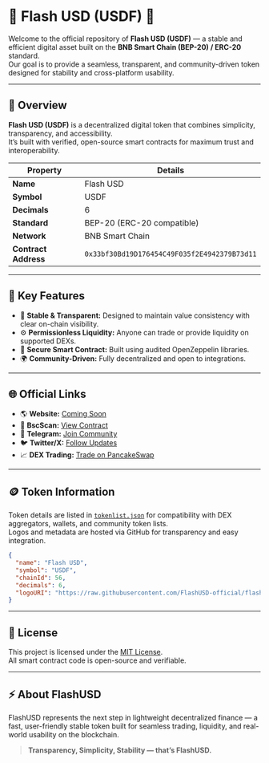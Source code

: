 # 🚀 Flash USD (USDF) 🚀

Welcome to the official repository of **Flash USD (USDF)** — a stable and efficient digital asset built on the **BNB Smart Chain (BEP-20) / ERC-20** standard.  
Our goal is to provide a seamless, transparent, and community-driven token designed for stability and cross-platform usability.

---

## 💠 Overview
**Flash USD (USDF)** is a decentralized digital token that combines simplicity, transparency, and accessibility.  
It’s built with verified, open-source smart contracts for maximum trust and interoperability.

| Property | Details |
|-----------|----------|
| **Name** | Flash USD |
| **Symbol** | USDF |
| **Decimals** | 6 |
| **Standard** | BEP-20 (ERC-20 compatible) |
| **Network** | BNB Smart Chain |
| **Contract Address** | `0x33bf30Bd19D176454C49F035f2E4942379B73d11` |

---

## 🔹 Key Features
- 💎 **Stable & Transparent:** Designed to maintain value consistency with clear on-chain visibility.  
- ⚙️ **Permissionless Liquidity:** Anyone can trade or provide liquidity on supported DEXs.  
- 🔐 **Secure Smart Contract:** Built using audited OpenZeppelin libraries.  
- 🌍 **Community-Driven:** Fully decentralized and open to integrations.  

---

## 🌐 Official Links
- 🌎 **Website:** [Coming Soon](#)
- 🧾 **BscScan:** [View Contract](https://bscscan.com/address/0x33bf30Bd19D176454C49F035f2E4942379B73d11)
- 💬 **Telegram:** [Join Community](#)
- 🐦 **Twitter/X:** [Follow Updates](#)
- 📈 **DEX Trading:** [Trade on PancakeSwap](https://pancakeswap.finance/)

---

## 🪙 Token Information
Token details are listed in [`tokenlist.json`](./tokenlist.json) for compatibility with DEX aggregators, wallets, and community token lists.  
Logos and metadata are hosted via GitHub for transparency and easy integration.

```json
{
  "name": "Flash USD",
  "symbol": "USDF",
  "chainId": 56,
  "decimals": 6,
  "logoURI": "https://raw.githubusercontent.com/FlashUSD-official/flashusd-token/main/logo.png"
}
```

---

## 📜 License
This project is licensed under the [MIT License](./LICENSE).  
All smart contract code is open-source and verifiable.

---

## ⚡ About FlashUSD
FlashUSD represents the next step in lightweight decentralized finance — a fast, user-friendly stable token built for seamless trading, liquidity, and real-world usability on the blockchain.

> **Transparency, Simplicity, Stability — that’s FlashUSD.**
